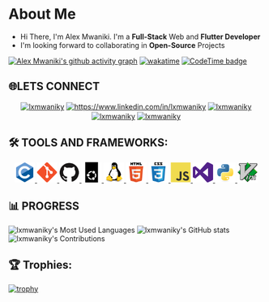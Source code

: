 # About Me
 - Hi There, I'm Alex Mwaniki. I'm a **Full-Stack** Web and **Flutter Developer**
 - I'm looking forward to collaborating in **Open-Source** Projects

[![Alex Mwaniki's github activity graph](https://github-readme-activity-graph.vercel.app/graph?username=lxmwaniky&bg_color=0d1117&color=58a6ff&line=6effe6&point=ffffff&area=true&hide_border=true)](https://github.com/lxmwaniky/)
[![wakatime](https://wakatime.com/badge/user/018ca1cf-4e5f-42b9-90f3-aabb55ecea4a.svg)](https://wakatime.com/@018ca1cf-4e5f-42b9-90f3-aabb55ecea4a)
[![CodeTime badge](https://img.shields.io/endpoint?style=social&url=https%3A%2F%2Fapi.codetime.dev%2Fshield%3Fid%3D23483%26project%3D%26in%3D0)](https://codetime.dev)
## 🌐LETS CONNECT
<p align="center">
<a href="https://twitter.com/lxmwaniky" target="blank"><img align="center" src="https://raw.githubusercontent.com/rahuldkjain/github-profile-readme-generator/master/src/images/icons/Social/twitter.svg" alt="lxmwaniky" height="30" width="40" /></a>
<a href="https://linkedin.com/in/lxmwaniky" target="blank"><img align="center" src="https://raw.githubusercontent.com/rahuldkjain/github-profile-readme-generator/master/src/images/icons/Social/linked-in-alt.svg" alt="https://www.linkedin.com/in/lxmwaniky" height="30" width="40" /></a>
<a href="https://instagram.com/lxmwaniky" target="blank"><img align="center" src="https://raw.githubusercontent.com/rahuldkjain/github-profile-readme-generator/master/src/images/icons/Social/instagram.svg" alt="lxmwaniky" height="30" width="40" /></a>
<a href="https://discordapp.com/users/1004382002700627969" target="blank"><img align="center" src="https://raw.githubusercontent.com/rahuldkjain/github-profile-readme-generator/master/src/images/icons/Social/discord.svg" alt="lxmwaniky" height="30" width="40" /></a>
<a href="https://wa.me/+254701343452" target="blank"><img align="center" src="https://raw.githubusercontent.com/rahuldkjain/github-profile-readme-generator/master/src/images/icons/Social/whatsapp.svg" alt="lxmwaniky" height="30" width="40" /></a>
</p>

## 🛠️ TOOLS AND FRAMEWORKS:
<p align="center">
<a href="https://www.cprogramming.com/" target="_blank" rel="noreferrer">
  <img src="https://raw.githubusercontent.com/devicons/devicon/master/icons/c/c-original.svg" alt="C" width="40" height="40"/>
</a>
<a href="https://git-scm.com/" target="_blank" rel="noreferrer">
  <img src="https://raw.githubusercontent.com/devicons/devicon/master/icons/git/git-original.svg" alt="Git" width="40" height="40"/>
</a>
<a href="https://github.com/" target="_blank" rel="noreferrer">
  <img src="https://raw.githubusercontent.com/devicons/devicon/master/icons/github/github-original.svg" alt="GitHub" width="40" height="40"/>
</a>
<a href="https://ubuntu.com/" target="_blank" rel="noreferrer">
  <img src="https://raw.githubusercontent.com/devicons/devicon/master/icons/ubuntu/ubuntu-plain.svg" alt="Ubuntu" width="40" height="40"/>
</a>
<a href="https://www.linux.org/" target="_blank" rel="noreferrer">
  <img src="https://raw.githubusercontent.com/devicons/devicon/master/icons/linux/linux-original.svg" alt="Linux" width="40" height="40"/>
</a>
<a href="https://developer.mozilla.org/en-US/docs/Web/HTML" target="_blank" rel="noreferrer">
  <img src="https://raw.githubusercontent.com/devicons/devicon/master/icons/html5/html5-original-wordmark.svg" alt="HTML" width="40" height="40"/>
</a>
<a href="https://developer.mozilla.org/en-US/docs/Web/CSS" target="_blank" rel="noreferrer">
  <img src="https://raw.githubusercontent.com/devicons/devicon/master/icons/css3/css3-original-wordmark.svg" alt="CSS" width="40" height="40"/>
</a>
<a href="https://developer.mozilla.org/en-US/docs/Web/JavaScript" target="_blank" rel="noreferrer">
  <img src="https://raw.githubusercontent.com/devicons/devicon/master/icons/javascript/javascript-original.svg" alt="JavaScript" width="40" height="40"/>
</a>
<a href="https://code.visualstudio.com/" target="_blank" rel="noreferrer">
  <img src="https://raw.githubusercontent.com/devicons/devicon/master/icons/visualstudio/visualstudio-plain.svg" alt="VSCode" width="40" height="40"/>
</a>
<a href="https://www.python.org/" target="_blank" rel="noreferrer">
  <img src="https://raw.githubusercontent.com/devicons/devicon/master/icons/python/python-original.svg" alt="Python" width="40" height="40"/>
</a>
<a href="https://www.vim.org/" target="_blank" rel="noreferrer">
  <img src="https://raw.githubusercontent.com/devicons/devicon/master/icons/vim/vim-original.svg" alt="Vim" width="40" height="40"/>
</a>
</p>




## 📊 PROGRESS
![lxmwaniky's Most Used Languages](https://github-readme-stats.vercel.app/api/top-langs/?username=lxmwaniky&layout=compact&theme=dark)
![lxmwaniky's GitHub stats](https://github-readme-stats.vercel.app/api?username=lxmwaniky&show_icons=true&theme=dark) <br>
![lxmwaniky's Contributions](https://github-readme-streak-stats.herokuapp.com/?user=lxmwaniky&theme=dark) <br>


## 🏆 Trophies:
[![trophy](https://github-profile-trophy.vercel.app/?username=lxmwaniky&theme=darkhub)](https://github.com/ryo-ma/github-profile-trophy)












